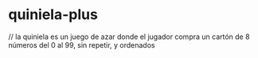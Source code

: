 # quiniela-plus
// la quiniela es un juego  de azar donde el jugador compra un cartón de 8 números del 0 al 99, sin repetir, y  ordenados
